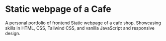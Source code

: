 # Static webpage of a Cafe
A personal portfolio of frontend Static webpage of a cafe shop.
 Showcasing skills in HTML, CSS, Tailwind CSS, and vanilla JavaScript and responsive design.
